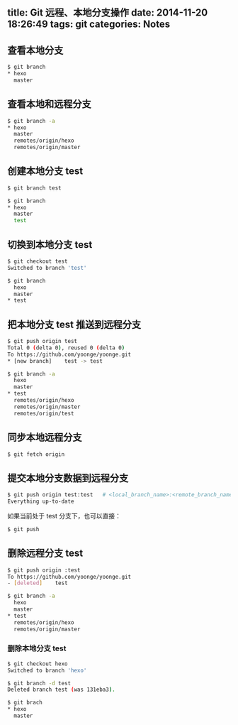 title: Git 远程、本地分支操作
date: 2014-11-20 18:26:49
tags: git
categories: Notes
---
## 查看本地分支

``` bash
$ git branch
* hexo
  master
```

## 查看本地和远程分支

``` bash
$ git branch -a
* hexo
  master
  remotes/origin/hexo
  remotes/origin/master
```

## 创建本地分支 test

<!--more-->

``` bash
$ git branch test

$ git branch
* hexo
  master
  test
```

## 切换到本地分支 test

``` bash
$ git checkout test
Switched to branch 'test'

$ git branch
  hexo
  master
* test
```

## 把本地分支 test 推送到远程分支

``` bash
$ git push origin test
Total 0 (delta 0), reused 0 (delta 0)
To https://github.com/yoonge/yoonge.git
* [new branch]    test -> test

$ git branch -a
  hexo
  master
* test
  remotes/origin/hexo
  remotes/origin/master
  remotes/origin/test
```

## 同步本地远程分支

``` bash
$ git fetch origin
```

## 提交本地分支数据到远程分支

``` bash
$ git push origin test:test   # <local_branch_name>:<remote_branch_name>
Everything up-to-date
```

如果当前处于 test 分支下，也可以直接：

``` bash
$ git push
```

## 删除远程分支 test

``` bash
$ git push origin :test
To https://github.com/yoonge/yoonge.git
- [deleted]    test

$ git branch -a
  hexo
  master
* test
  remotes/origin/hexo
  remotes/origin/master
```

### 删除本地分支 test

``` bash
$ git checkout hexo
Switched to branch 'hexo'

$ git branch -d test
Deleted branch test (was 131eba3).

$ git brach
* hexo
  master
```
